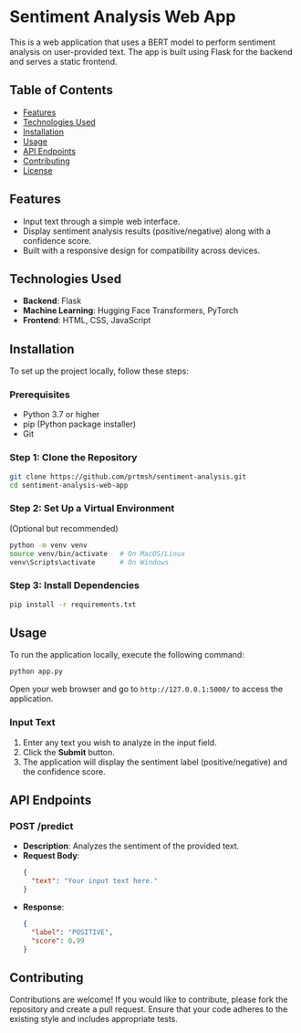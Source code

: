 # Sentiment Analysis Web App

This is a web application that uses a BERT model to perform sentiment analysis on user-provided text. The app is built using Flask for the backend and serves a static frontend.

## Table of Contents
- [Features](#features)
- [Technologies Used](#technologies-used)
- [Installation](#installation)
- [Usage](#usage)
- [API Endpoints](#api-endpoints)
- [Contributing](#contributing)
- [License](#license)

## Features
- Input text through a simple web interface.
- Display sentiment analysis results (positive/negative) along with a confidence score.
- Built with a responsive design for compatibility across devices.

## Technologies Used
- **Backend**: Flask
- **Machine Learning**: Hugging Face Transformers, PyTorch
- **Frontend**: HTML, CSS, JavaScript

## Installation

To set up the project locally, follow these steps:

### Prerequisites
- Python 3.7 or higher
- pip (Python package installer)
- Git

### Step 1: Clone the Repository
```bash
git clone https://github.com/prtmsh/sentiment-analysis.git
cd sentiment-analysis-web-app
```

### Step 2: Set Up a Virtual Environment
(Optional but recommended)
```bash
python -m venv venv
source venv/bin/activate   # On MacOS/Linux
venv\Scripts\activate      # On Windows
```

### Step 3: Install Dependencies
```bash
pip install -r requirements.txt
```

## Usage

To run the application locally, execute the following command:

```bash
python app.py
```

Open your web browser and go to `http://127.0.0.1:5000/` to access the application.

### Input Text
1. Enter any text you wish to analyze in the input field.
2. Click the **Submit** button.
3. The application will display the sentiment label (positive/negative) and the confidence score.

## API Endpoints

### POST /predict
- **Description**: Analyzes the sentiment of the provided text.
- **Request Body**:
  ```json
  {
    "text": "Your input text here."
  }
  ```
- **Response**:
  ```json
  {
    "label": "POSITIVE",
    "score": 0.99
  }
  ```

## Contributing

Contributions are welcome! If you would like to contribute, please fork the repository and create a pull request. Ensure that your code adheres to the existing style and includes appropriate tests.
